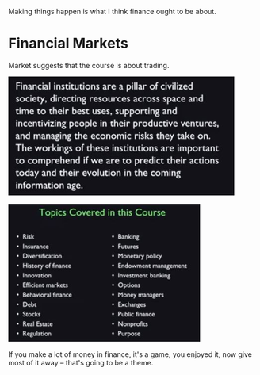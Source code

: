 Making things happen is what I think finance ought to be about.

# Financial Markets
Market suggests that the course is about trading.

![Financial institutions](Images/FM1.JPG "Financial institutions")

![Topics](Images/FM2.JPG "Topics")


If you make a lot of money in finance, it's a game, you enjoyed it, now give most of it away – that's going to be a theme.